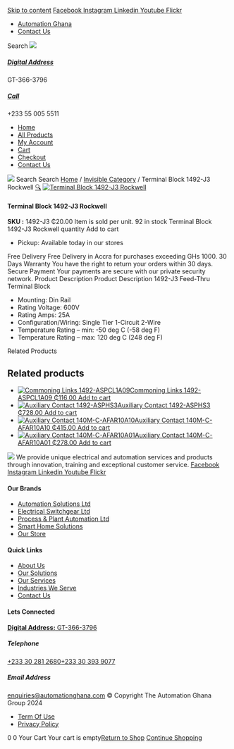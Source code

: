 [Skip to content](https://store.automationghana.com/product/terminal-block-1492-j3/#content)
[ Facebook ](https://www.facebook.com/automationgh/) [ Instagram ](https://www.instagram.com/automationgh/) [ Linkedin ](https://www.linkedin.com/company/the-automation-ghana-limited/) [ Youtube ](https://www.youtube.com/channel/UCurrRDUSm5oIW39VXjn1u0w) [ Flickr ](https://www.flickr.com/photos/181794037@N07/)
  * [ Automation Ghana ](https://automationghana.com)
  * [ Contact Us ](https://store.automationghana.com/contact/)


Search
[ ![](https://store.automationghana.com/wp-content/uploads/2024/04/Website-TAGG-Logo-BLUE.png) ](https://store.automationghana.com/)
[ ](https://maps.app.goo.gl/m4xeaagWCNbLk4jM6)
#####  [ Digital Address ](https://maps.app.goo.gl/m4xeaagWCNbLk4jM6)
GT-366-3796 
[ ](tel:+233550055511)
#####  [ Call ](tel:+233550055511)
+233 55 005 5511 
  * [Home](https://store.automationghana.com/)
  * [All Products](https://store.automationghana.com/shop/)
  * [My Account](https://store.automationghana.com/my-account/)
  * [Cart](https://store.automationghana.com/cart/)
  * [Checkout](https://store.automationghana.com/checkout/)
  * [Contact Us](https://store.automationghana.com/contact/)


[![](https://store.automationghana.com/wp-content/uploads/2024/04/AutomationGhana_logo_white.png)](https://store.automationghana.com)
Search
Search
[Home](https://store.automationghana.com) / [Invisible Category](https://store.automationghana.com/product-category/invisible-category/) / Terminal Block 1492-J3 Rockwell
[🔍](https://store.automationghana.com/product/terminal-block-1492-j3/)
[![Terminal Block 1492-J3 Rockwell](https://store.automationghana.com/wp-content/uploads/2020/12/1492-J3-600x600.jpg)](https://store.automationghana.com/wp-content/uploads/2020/12/1492-J3.jpg)
####  Terminal Block 1492-J3 Rockwell 
**SKU :** 1492-J3 
₵20.00
Item is sold per unit.
92 in stock
Terminal Block 1492-J3 Rockwell quantity
Add to cart
  * Pickup: Available today in our stores


Free Delivery 
Free Delivery in Accra for purchases exceeding GHs 1000. 
30 Days Warranty 
You have the right to return your orders within 30 days. 
Secure Payment 
Your payments are secure with our private security network. 
Product Description
Product Description
1492-J3 Feed-Thru Terminal Block 
  * Mounting: Din Rail
  * Rating Voltage: 600V
  * Rating Amps: 25A
  * Configuration/​Wiring: Single Tier 1-Circuit 2-Wire
  * Temperature Rating – min: -50 deg C (-58 deg F)
  * Temperature Rating – max: 120 deg C (248 deg F)


Related Products 
## Related products
  * [![Commoning Links 1492-ASPCL1A09](https://store.automationghana.com/wp-content/uploads/2020/12/1492-ASPCL1A09.jpg)Commoning Links 1492-ASPCL1A09 ₵116.00 ](https://store.automationghana.com/product/commoning-links-1492-aspcl1a09/)
[Add to cart](https://store.automationghana.com/product/terminal-block-1492-j3/?add-to-cart=2985)
  * [![Auxiliary Contact 1492-ASPHS3](https://store.automationghana.com/wp-content/uploads/2020/12/1492-ASPHS3-300x300.jpg)Auxiliary Contact 1492-ASPHS3 ₵728.00 ](https://store.automationghana.com/product/auxiliary-contact-1492-asphs3/)
[Add to cart](https://store.automationghana.com/product/terminal-block-1492-j3/?add-to-cart=2969)
  * [![Auxiliary Contact 140M-C-AFAR10A10](https://store.automationghana.com/wp-content/uploads/2020/12/140M-C-AFAR10A10-300x298.jpg)Auxiliary Contact 140M-C-AFAR10A10 ₵415.00 ](https://store.automationghana.com/product/auxiliary-contact-140m-c-afar10a10/)
[Add to cart](https://store.automationghana.com/product/terminal-block-1492-j3/?add-to-cart=2965)
  * [![Auxiliary Contact 140M-C-AFAR10A01](https://store.automationghana.com/wp-content/uploads/2020/12/140M-C-AFAR10A01-300x298.jpg)Auxiliary Contact 140M-C-AFAR10A01 ₵278.00 ](https://store.automationghana.com/product/auxiliary-contact-140m-c-afar10a01/)
[Add to cart](https://store.automationghana.com/product/terminal-block-1492-j3/?add-to-cart=2963)


![](https://store.automationghana.com/wp-content/uploads/2024/04/AutomationGhana_logo_white.png)
We provide unique electrical and automation services and products through innovation, training and exceptional customer service.
[ Facebook ](https://www.facebook.com/automationgh/) [ Instagram ](https://www.instagram.com/automationgh/) [ Linkedin ](https://www.linkedin.com/company/the-automation-ghana-limited/) [ Youtube ](https://www.youtube.com/channel/UCurrRDUSm5oIW39VXjn1u0w) [ Flickr ](https://www.flickr.com/photos/181794037@N07/)
#### Our Brands
  * [ Automation Solutions Ltd ](https://store.automationghana.com/product/terminal-block-1492-j3/)
  * [ Electrical Switchgear Ltd ](https://store.automationghana.com/product/terminal-block-1492-j3/)
  * [ Process & Plant Automation Ltd ](https://store.automationghana.com/product/terminal-block-1492-j3/)
  * [ Smart Home Solutions ](https://store.automationghana.com/product/terminal-block-1492-j3/)
  * [ Our Store ](https://store.automationghana.com/product/terminal-block-1492-j3/)


#### Quick Links
  * [ About Us ](https://store.automationghana.com/product/terminal-block-1492-j3/)
  * [ Our Solutions ](https://store.automationghana.com/product/terminal-block-1492-j3/)
  * [ Our Services ](https://store.automationghana.com/product/terminal-block-1492-j3/)
  * [ Industries We Serve ](https://store.automationghana.com/product/terminal-block-1492-j3/)
  * [ Contact Us ](https://store.automationghana.com/product/terminal-block-1492-j3/)


#### Lets Connected
[**Digital Address:** GT-366-3796](https://maps.app.goo.gl/m4xeaagWCNbLk4jM6)
#####  Telephone 
[ +233 30 281 2680](tel:+233302812680)[+233 30 393 9077](https://store.automationghana.com/product/terminal-block-1492-j3/+233303939077)
#####  Email Address 
enquiries@automationghana.com 
© Copyright The Automation Ghana Group 2024
  * [ Term Of Use ](https://store.automationghana.com/product/terminal-block-1492-j3/)
  * [ Privacy Policy ](https://store.automationghana.com/product/terminal-block-1492-j3/)


0
0
Your Cart
Your cart is empty[Return to Shop](https://store.automationghana.com/shop/)
[Continue Shopping](https://store.automationghana.com/product/terminal-block-1492-j3/)
